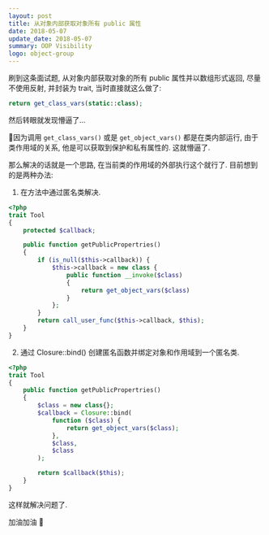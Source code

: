 ```yaml
---
layout: post
title: 从对象内部获取对象所有 public 属性
date: 2018-05-07
update_date: 2018-05-07
summary: OOP Visibility
logo: object-group
---
```


刷到这条面试题, 从对象内部获取对象的所有 public 属性并以数组形式返回, 尽量不使用反射, 并封装为 trait, 当时直接就这么做了:

```php
return get_class_vars(static::class);
```

然后转眼就发现懵逼了...

因为调用 `get_class_vars()` 或是 `get_object_vars()` 都是在类内部运行, 由于类作用域的关系, 他是可以获取到保护和私有属性的. 这就懵逼了.

那么解决的话就是一个思路, 在当前类的作用域的外部执行这个就行了. 目前想到的是两种办法:

1. 在方法中通过匿名类解决.

```php
<?php
trait Tool
{
    protected $callback;

    public function getPublicPropertries()
    {
        if (is_null($this->callback)) {
            $this->callback = new class {
                public function __invoke($class)
                {
                    return get_object_vars($class)
                }
            };
        }
        return call_user_func($this->callback, $this);
    }
}
```

2. 通过 Closure::bind() 创建匿名函数并绑定对象和作用域到一个匿名类.

```php
<?php
trait Tool
{
    public function getPublicPropertries()
    {
        $class = new class{};
        $callback = Closure::bind(
            function ($class) {
                return get_object_vars($class);
            },
            $class,
            $class
        );

        return $callback($this);
    }
}
```

这样就解决问题了.

加油加油 💪

